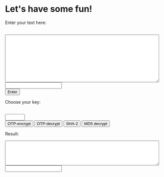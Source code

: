  <h1>Let's have some fun!</h1>
<p>Enter your text here:</p><br>
<textarea rows="10" cols="60" id="myTextarea"> </textarea> 
<form action="/action_page.php">
<input type="text" name="FirstName" value=""><br>
<input type="submit" value="Enter">


<p>Choose your key:</p><br>
<form action="/action_page.php">
<input type="number" name="quantity" min="1" max="100"><br>
<input type="submit" value="OTP-encrypt"> <input type="submit" value="OTP-decrypt"> <input type="submit" value="SHA-2"> <input type="submit" value="MD5 decrypt">

<p>Result:</p>
<textarea rows="5" cols="60" id="result">
</textarea>
<form action="/action_page.php">
<input type="text" name="FirstName" value=""><br>
